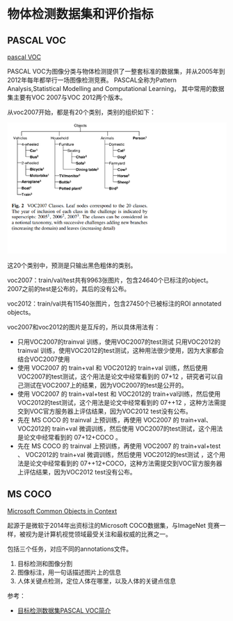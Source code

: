 # 物体检测数据集和评价指标

## PASCAL VOC

[pascal VOC](http://host.robots.ox.ac.uk/pascal/VOC/)

PASCAL VOC为图像分类与物体检测提供了一整套标准的数据集，并从2005年到2012年每年都举行一场图像检测竞赛。 PASCAL全称为Pattern Analysis,Statistical Modelling and Computational Learning， 其中常用的数据集主要有VOC 2007与VOC 2012两个版本。

从voc2007开始，都是有20个类别，类别的组织如下：

![](../images/voc2007_classes.png)

这20个类别中，预测是只输出黑色粗体的类别。

voc2007：train/val/test共有9963张图片，包含24640个已标注的object。2007之前的test是公布的，其后的没有公布。

voc2012：train/val共有11540张图片，包含27450个已被标注的ROI annotated objects。

voc2007和voc2012的图片是互斥的，所以具体用法有：
* 只用VOC2007的trainval 训练，使用VOC2007的test测试
只用VOC2012的trainval 训练，使用VOC2012的test测试，这种用法很少使用，因为大家都会结合VOC2007使用
* 使用 VOC2007 的 train+val 和 VOC2012的 train+val 训练，然后使用 VOC2007的test测试，这个用法是论文中经常看到的 07+12 ，研究者可以自己测试在VOC2007上的结果，因为VOC2007的test是公开的。
* 使用 VOC2007 的 train+val+test 和 VOC2012的 train+val训练，然后使用 VOC2012的test测试，这个用法是论文中经常看到的 07++12 ，这种方法需提交到VOC官方服务器上评估结果，因为VOC2012 test没有公布。
* 先在 MS COCO 的 trainval 上预训练，再使用 VOC2007 的 train+val、 VOC2012的 train+val 微调训练，然后使用 VOC2007的test测试，这个用法是论文中经常看到的 07+12+COCO 。
* 先在 MS COCO 的 trainval 上预训练，再使用 VOC2007 的 train+val+test 、 VOC2012的 train+val 微调训练，然后使用 VOC2012的test测试 ，这个用法是论文中经常看到的 07++12+COCO，这种方法需提交到VOC官方服务器上评估结果，因为VOC2012 test没有公布。

## MS COCO

[Microsoft Common Objects in Context](https://cocodataset.org/#home)

起源于是微软于2014年出资标注的Microsoft COCO数据集，与ImageNet 竞赛一样，被视为是计算机视觉领域最受关注和最权威的比赛之一。

包括三个任务，对应不同的annotations文件。
1. 目标检测和图像分割
2. 图像标注，用一句话描述图片上的信息
3. 人体关键点检测，定位人体在哪里，以及人体的关键点信息

参考：
* [目标检测数据集PASCAL VOC简介](https://arleyzhang.github.io/articles/1dc20586/)